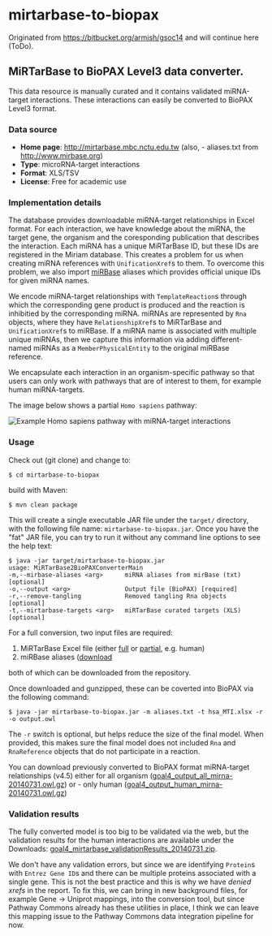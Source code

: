 # mirtarbase-to-biopax
Originated from https://bitbucket.org/armish/gsoc14 and will continue here (ToDo).

## MiRTarBase to BioPAX Level3 data converter.
This data resource is manually curated and it contains validated 
miRNA-target interactions. These interactions can easily be converted 
to BioPAX Level3 format.

### Data source
- **Home page**: http://mirtarbase.mbc.nctu.edu.tw (also, - aliases.txt from http://www.mirbase.org)
- **Type**: microRNA-target interactions
- **Format**: XLS/TSV
- **License**: Free for academic use

### Implementation details
The database provides downloadable miRNA-target relationships in Excel format.
For each interaction, we have knowledge about the miRNA, the target gene, 
the organism and the coresponding publication that describes the interaction.
Each miRNA has a unique MiRTarBase ID, but these IDs are registered in 
the Miriam database. This creates a problem for us when creating miRNA 
references with `UnificationXref`s to them. To overcome this problem, 
we also import [miRBase](http://www.mirbase.org/) aliases which provides 
official unique IDs for given miRNA names.

We encode miRNA-target relationships with `TemplateReaction`s through 
which the corresponding gene product is produced and the reaction is 
inhibitied by the corresponding miRNA. miRNAs are represented by `Rna` 
objects, where they have `RelationshipXref`s to MiRTarBase and 
`UnificationXref`s to miRBase. If a miRNA name is associated with multiple 
unique miRNAs, then we capture this information via adding different-named 
miRNAs as a `MemberPhysicalEntity` to the original miRBase reference.

We encapsulate each interaction in an organism-specific pathway so that 
users can only work with pathways that are of interest to them, 
for example human miRNA-targets. 

The image below shows a partial `Homo sapiens` pathway:

![Example Homo sapiens pathway with miRNA-target interactions](https://bitbucket.org/armish/gsoc14/downloads/goal4_human_mirna_screenshot-20140731.jpg)

### Usage
Check out (git clone) and change to:

	$ cd mirtarbase-to-biopax

build with Maven:

	$ mvn clean package

This will create a single executable JAR file under the `target/` directory, 
with the following file name: `mirtarbase-to-biopax.jar`. Once you have 
the "fat" JAR file, you can try to run it without any command line options 
to see the help text:

	$ java -jar target/mirtarbase-to-biopax.jar
	usage: MiRTarBase2BioPAXConverterMain
	-m,--mirbase-aliases <arg>      miRNA aliases from mirBase (txt) [optional]
	-o,--output <arg>               Output file (BioPAX) [required]
	-r,--remove-tangling            Removed tangling Rna objects [optional]
	-t,--mirtarbase-targets <arg>   miRTarBase curated targets (XLS) [optional]

For a full conversion, two input files are required:

1. MiRTarBase Excel file (either [full](http://mirtarbase.mbc.nctu.edu.tw/cache/download/6.1/miRTarBase_MTI.xlsx) 
or [partial](http://mirtarbase.mbc.nctu.edu.tw/cache/download/6.1/hsa_MTI.xlsx), e.g. human)
2. miRBase aliases ([download](ftp://mirbase.org/pub/mirbase/CURRENT/aliases.txt.gz)

both of which can be downloaded from the repository. 

Once downloaded and gunzipped, these can be coverted into BioPAX via the 
following command:

	$ java -jar mirtarbase-to-biopax.jar -m aliases.txt -t hsa_MTI.xlsx -r -o output.owl

The `-r` switch is optional, but helps reduce the size of the final model.
When provided, this makes sure the final model does not included `Rna` 
and `RnaReference` objects that do not participate in a reaction.

You can download previously converted to BioPAX format miRNA-target relationships (v4.5) 
either for all organism ([goal4_output_all_mirna-20140731.owl.gz](https://bitbucket.org/armish/gsoc14/downloads/goal4_output_all_mirna-20140731.owl.gz)) 
or - only human ([goal4_output_human_mirna-20140731.owl.gz](https://bitbucket.org/armish/gsoc14/downloads/goal4_output_human_mirna-20140731.owl.gz))

### Validation results
The fully converted model is too big to be validated via the web,
but the validation results for the human interactions are available under 
the Downloads: [goal4_mirtarbase_validationResults_20140731.zip](https://bitbucket.org/armish/gsoc14/downloads/goal4_mirtarbase_validationResults_20140731.zip).

We don't have any validation errors, but since we are identifying `Protein`s 
with `Entrez Gene ID`s and there can be multiple proteins associated 
with a single gene. This is not the best practice and this is why we 
have *denied xrefs* in the report. To fix this, we can bring in new 
background files, for example Gene -> Uniprot mappings, into the 
conversion tool, but since Pathway Commons already has these utilities 
in place, I think we can leave this mapping issue to the Pathway Commons 
data integration pipeline for now.
